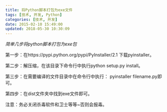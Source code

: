 ```yaml
---
title: 将Python脚本打包为exe文件
tags: [技术, 开发, Python]
categories: [技术, 开发]
date: 2015-02-10 15:49:00
updated: 2018-05-30 10:30:09
---
```


*简单几步将python脚本打包为exe包*

第一步：在https://pypi.python.org/pypi/PyInstaller/2.1 下载pyinstaller。

第二步：解压缩，在该目录下命令行中执行python setup.py install。

第三步：在需要编译的文件目录中在命令行中执行： pyinstaller filename.py即可。

第四步：在dist文件夹中找到exe文件即可。

注意：务必关闭杀毒软件和卫士等等~否则会报毒。
